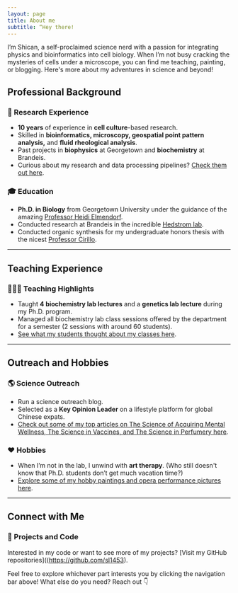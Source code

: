 ```yaml
---
layout: page
title: About me
subtitle: “Hey there!
---
```

I’m Shican, a self-proclaimed science nerd with a passion for integrating physics and bioinformatics into cell biology. When I’m not busy cracking the mysteries of cells under a microscope, you can find me teaching, painting, or blogging. Here's more about my adventures in science and beyond!

## Professional Background

### 💼 Research Experience
- **10 years** of experience in **cell culture**-based research.
- Skilled in **bioinformatics, microscopy, geospatial point pattern analysis,** and **fluid rheological analysis**.
- Past projects in **biophysics** at Georgetown and **biochemistry** at Brandeis.
- Curious about my research and data processing pipelines? [Check them out here](/research).

### 🎓 Education
- **Ph.D. in Biology** from Georgetown University under the guidance of the amazing [Professor Heidi Elmendorf](https://gufaculty360.georgetown.edu/s/contact/00336000014RdOCAA0/heidi-elmendorf).
- Conducted research at Brandeis in the incredible [Hedstrom lab](https://sites.google.com/brandeis.edu/hedstromlab/).
- Conducted organic synthesis for my undergraduate honors thesis with the nicest [Professor Cirillo](https://www.newhaven.edu/faculty-staff-profiles/pier-cirillo.php).

---

## Teaching Experience

### 👩🏻‍🏫 Teaching Highlights
- Taught **4 biochemistry lab lectures** and a **genetics lab lecture** during my Ph.D. program.
- Managed all biochemistry lab class sessions offered by the department for a semester (2 sessions with around 60 students).
- [See what my students thought about my classes here](/teaching).

---

## Outreach and Hobbies

### 🌎 Science Outreach
- Run a science outreach blog.
- Selected as a **Key Opinion Leader** on a lifestyle platform for global Chinese expats.
- [Check out some of my top articles on The Science of Acquiring Mental Wellness, The Science in Vaccines, and The Science in Perfumery here](/blog).

### ❤️ Hobbies
- When I’m not in the lab, I unwind with **art therapy**. (Who still doesn't know that Ph.D. students don’t get much vacation time?)
- [Explore some of my hobby paintings and opera performance pictures here](/art).

---

## Connect with Me

### 🔗 Projects and Code
Interested in my code or want to see more of my projects? [Visit my GitHub repositories]((https://github.com/sl1453).

Feel free to explore whichever part interests you by clicking the navigation bar above! What else do you need? Reach out 👇
